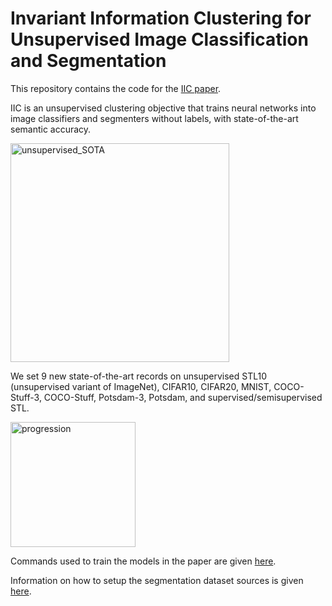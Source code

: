 # Invariant Information Clustering for Unsupervised Image Classification and Segmentation

This repository contains the code for the <a href="https://arxiv.org/abs/1807.06653">IIC paper</a>.

IIC is an unsupervised clustering objective that trains neural networks into image classifiers and segmenters without labels, with state-of-the-art semantic accuracy. 

<img src="https://github.com/xu-ji/IIC/raw/master/paper/unsupervised_SOTA.png" alt="unsupervised_SOTA" height=350>

We set 9 new state-of-the-art records on unsupervised STL10 (unsupervised variant of ImageNet), CIFAR10, CIFAR20, MNIST, COCO-Stuff-3, COCO-Stuff, Potsdam-3, Potsdam, and supervised/semisupervised STL.

<img src="https://github.com/xu-ji/IIC/blob/master/paper/progression_labelled.png" alt="progression" height=200>

Commands used to train the models in the paper are given <a href="https://github.com/xu-ji/IIC/blob/master/examples/commands/example_commands.txt">here</a>.

Information on how to setup the segmentation dataset sources is given <a href="https://github.com/xu-ji/IIC/blob/master/datasets/README.txt">here</a>.


